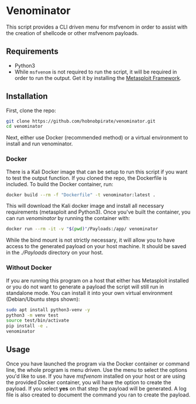 # Venominator

This script provides a CLI driven menu for msfvenom in order to assist with the creation of shellcode or other msfvenom payloads.

## Requirements

- Python3
- While `msfvenom` is not required to run the script, it will be required in order to run the output. Get it by installing the [Metasploit Framework](https://www.metasploit.com).

## Installation

First, clone the repo:

```bash
git clone https://github.com/hobnobpirate/venominator.git
cd venominator
```

Next, either use Docker (recommended method) or a virtual environment to install and run venominator.

### Docker

There is a Kali Docker image that can be setup to run this script if you want to test the output function.
If you cloned the repo, the Dockerfile is included.
To build the Docker container, run:

```bash
docker build --rm -f "Dockerfile" -t venominator:latest .
```

This will download the Kali docker image and install all necessary requirements (metasploit and Python3).
Once you've built the container, you can run *venominator* by running the container with:

```bash
docker run --rm -it -v "$(pwd)"/Payloads:/app/ venominator
```

While the bind mount is not strictly necessary, it will allow you to have access to the generated payload on your host machine.
It should be saved in the *./Payloads* directory on your host.

### Without Docker

If you are running this program on a host that either has Metasploit installed or you do not want to generate a payload the script will still run in standalone mode.
You can install it into your own virtual environment (Debian/Ubuntu steps shown):

```bash
sudo apt install python3-venv -y
python3 -m venv test
source test/bin/activate
pip install -e .
venominator
```

## Usage

Once you have launched the program via the Docker container or command line, the whole program is menu driven.
Use the menu to select the options you'd like to use.
If you have *msfvenom* installed on your host or are using the provided Docker container, you will have the option to create the payload.
If you select **yes** on that step the payload will be generated.
A log file is also created to document the command you ran to create the payload.
